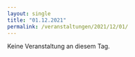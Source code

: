 ```yaml
---
layout: single
title: "01.12.2021"
permalink: /veranstaltungen/2021/12/01/
---
```


Keine Veranstaltung an diesem Tag.
